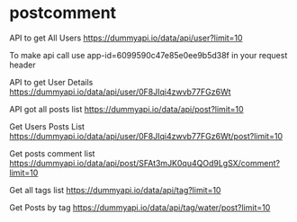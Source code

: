 # postcomment
API to get All Users
https://dummyapi.io/data/api/user?limit=10

To make api call use app-id=6099590c47e85e0ee9b5d38f in your request header

API to get User Details
https://dummyapi.io/data/api/user/0F8JIqi4zwvb77FGz6Wt

API got all posts list 
https://dummyapi.io/data/api/post?limit=10


Get Users Posts List
https://dummyapi.io/data/api/user/0F8JIqi4zwvb77FGz6Wt/post?limit=10

Get posts comment list
https://dummyapi.io/data/api/post/SFAt3mJK0qu4QOd9LgSX/comment?limit=10

Get all tags list
https://dummyapi.io/data/api/tag?limit=10

Get Posts by tag
https://dummyapi.io/data/api/tag/water/post?limit=10



